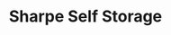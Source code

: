 ---
title: "Sharpe Self Storage"
url: /hudson/sharpe-self-storage-joslen-boulevard/
shop: Mieten
---